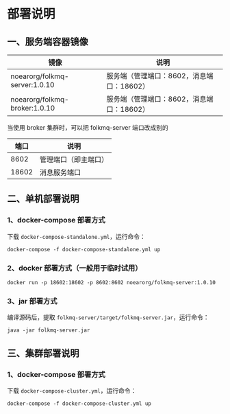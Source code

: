 
# 部署说明

## 一、服务端容器镜像

| 镜像                            | 说明                        |
|-------------------------------|---------------------------|
| noearorg/folkmq-server:1.0.10 | 服务端（管理端口：8602，消息端口：18602） |
| noearorg/folkmq-broker:1.0.10 | 服务端（管理端口：8602，消息端口：18602） |

当使用 broker 集群时，可以把 folkmq-server 端口改成别的


| 端口    | 说明         |
|-------|------------|
| 8602  | 管理端口（即主端口） |
| 18602 | 消息服务端口     |


## 二、单机部署说明


### 1、docker-compose 部署方式

下载 `docker-compose-standalone.yml`，运行命令：

```
docker-compose -f docker-compose-standalone.yml up
```

### 2、docker 部署方式（一般用于临时试用）

```
docker run -p 18602:18602 -p 8602:8602 noearorg/folkmq-server:1.0.10 
```



### 3、jar 部署方式

编译源码后，提取 `folkmq-server/target/folkmq-server.jar`，运行命令：

```
java -jar folkmq-server.jar
```

## 三、集群部署说明


### 1、docker-compose 部署方式

下载 `docker-compose-cluster.yml`，运行命令：

```
docker-compose -f docker-compose-cluster.yml up
```

